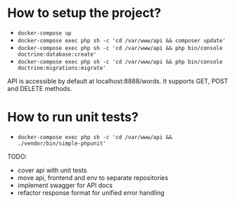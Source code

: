 # How to setup the project?
* `docker-compose up`
* `docker-compose exec php sh -c 'cd /var/www/api && composer update'`
* `docker-compose exec php sh -c 'cd /var/www/api && php bin/console doctrine:database:create'`
* `docker-compose exec php sh -c 'cd /var/www/api && php bin/console doctrine:migrations:migrate'`

API is accessible by default at localhost:8888/words. It supports GET, POST and DELETE methods.

# How to run unit tests?
* `docker-compose exec php sh -c 'cd /var/www/api && ./vendor/bin/simple-phpunit'`

TODO:
* cover api with unit tests
* move api, frontend and env to separate repositories
* implement swagger for API docs
* refactor response format for unified error handling

